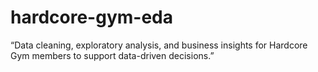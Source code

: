 # hardcore-gym-eda
“Data cleaning, exploratory analysis, and business insights for Hardcore Gym members to support data-driven decisions.”
